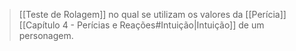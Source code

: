 > [[Teste de Rolagem]] no qual se utilizam os valores da [[Perícia]] [[Capítulo 4 - Perícias e Reações#Intuição|Intuição]] de um personagem.